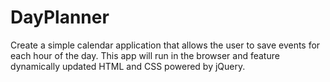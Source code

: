 # DayPlanner

Create a simple calendar application that allows the user to save events for each hour of the day. This app will run in the browser and feature dynamically updated HTML and CSS powered by jQuery.